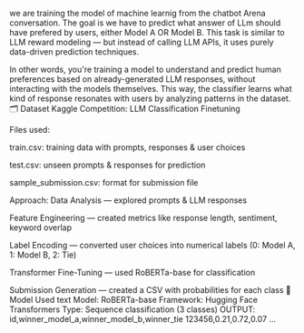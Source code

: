 we are training the model of machine learnig from the chatbot Arena conversation.
The goal is we have to predict what answer of LLm should have prefered by users, either Model A OR Model B.
This task is similar to LLM reward modeling — but instead of calling LLM APIs, it uses purely data-driven prediction techniques.

In other words, you're training a model to understand and predict human preferences based on already-generated LLM responses, without interacting with the models themselves. This way, the classifier learns what kind of response resonates with users by analyzing patterns in the dataset.
🗂️ Dataset
Kaggle Competition: LLM Classification Finetuning

Files used:

train.csv: training data with prompts, responses & user choices

test.csv: unseen prompts & responses for prediction

sample_submission.csv: format for submission file

Approach:
Data Analysis — explored prompts & LLM responses

Feature Engineering — created metrics like response length, sentiment, keyword overlap

Label Encoding — converted user choices into numerical labels (0: Model A, 1: Model B, 2: Tie)

Transformer Fine-Tuning — used RoBERTa-base for classification

Submission Generation — created a CSV with probabilities for each class
🧪 Model Used
text
Model: RoBERTa-base
Framework: Hugging Face Transformers
Type: Sequence classification (3 classes)
OUTPUT:
id,winner_model_a,winner_model_b,winner_tie
123456,0.21,0.72,0.07
...
